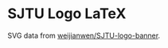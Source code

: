 # SJTU Logo LaTeX

SVG data from [weijianwen/SJTU-logo-banner](https://github.com/weijianwen/SJTU-logo-banner).